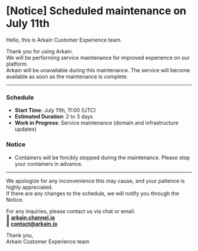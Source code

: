 # \[Notice] Scheduled maintenance on July 11th

Hello, this is Arkain Customer Experience team.

Thank you for using Arkain.\
We will be performing service maintenance for improved experience on our platform.\
Arkain will be unavailable during this maintenance. The service will become available as soon as the maintenance is complete.

***

### Schedule

* **Start Time**: July 11th, 11:00 (UTC)
* **Estimated Duration**: 2 to 3 days
* **Work in Progress**: Service maintenance (domain and infrastructure updates)

### Notice

* Containers will be forcibly stopped during the maintenance. Please stop your containers in advance.

***

We apologize for any inconvenience this may cause, and your patience is highly appreciated.\
If there are any changes to the schedule, we will notify you through the Notice.

For any inquiries, please contact us via chat or email.\
**💬** [**arkain.channel.io**](https://arkain.channel.io/home)\
**📩 contact@arkain.io**

Thank you,\
Arkain Customer Experience team
